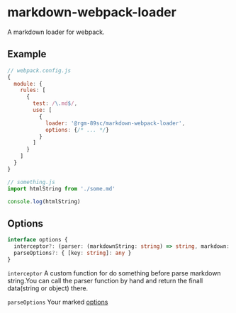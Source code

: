 markdown-webpack-loader
===============

A markdown loader for webpack.


## Example

```javascript
// webpack.config.js
{
  module: {
    rules: [
      {
        test: /\.md$/,
        use: [
          {
            loader: '@rgm-89sc/markdown-webpack-loader',
            options: {/* ... */}
          }
        ]
      }
    ]
  }
}
```

```javascript
// something.js
import htmlString from './some.md'

console.log(htmlString)
```

## Options

```typescript
interface options {
  interceptor?: (parser: (markdownString: string) => string, markdown: string) => { [key: string]: any } | string
  parseOptions?: { [key: string]: any }
}
```

`interceptor` A custom function for do something before parse markdown string.You can call the parser function by hand and return the finall data(string or object) there.

`parseOptions` Your marked [options](https://marked.js.org/#/USING_ADVANCED.md#options)
